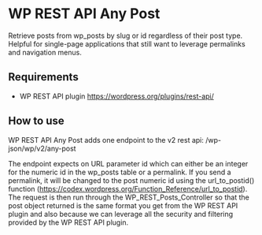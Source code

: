 # WP REST API Any Post
Retrieve posts from wp_posts by slug or id regardless of their post type. Helpful for single-page applications that still want to leverage permalinks and navigation menus.
## Requirements
* WP REST API plugin https://wordpress.org/plugins/rest-api/
## How to use
WP REST API Any Post adds one endpoint to the v2 rest api: /wp-json/wp/v2/any-post

The endpoint expects on URL parameter id which can either be an integer for the numeric id in the wp_posts table or a permalink. If you send a permalink, it will be changed to the post numeric id using the url_to_postid() function (https://codex.wordpress.org/Function_Reference/url_to_postid). The request is then run through the WP_REST_Posts_Controller so that the post object returned is the same format you get from the WP REST API plugin and also because we can leverage all the security and filtering provided by the WP REST API plugin.
